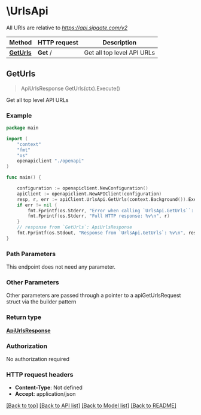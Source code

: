 # \UrlsApi

All URIs are relative to *https://api.sipgate.com/v2*

Method | HTTP request | Description
------------- | ------------- | -------------
[**GetUrls**](UrlsApi.md#GetUrls) | **Get** / | Get all top level API URLs



## GetUrls

> ApiUrlsResponse GetUrls(ctx).Execute()

Get all top level API URLs

### Example

```go
package main

import (
    "context"
    "fmt"
    "os"
    openapiclient "./openapi"
)

func main() {

    configuration := openapiclient.NewConfiguration()
    apiClient := openapiclient.NewAPIClient(configuration)
    resp, r, err := apiClient.UrlsApi.GetUrls(context.Background()).Execute()
    if err != nil {
        fmt.Fprintf(os.Stderr, "Error when calling `UrlsApi.GetUrls``: %v\n", err)
        fmt.Fprintf(os.Stderr, "Full HTTP response: %v\n", r)
    }
    // response from `GetUrls`: ApiUrlsResponse
    fmt.Fprintf(os.Stdout, "Response from `UrlsApi.GetUrls`: %v\n", resp)
}
```

### Path Parameters

This endpoint does not need any parameter.

### Other Parameters

Other parameters are passed through a pointer to a apiGetUrlsRequest struct via the builder pattern


### Return type

[**ApiUrlsResponse**](ApiUrlsResponse.md)

### Authorization

No authorization required

### HTTP request headers

- **Content-Type**: Not defined
- **Accept**: application/json

[[Back to top]](#) [[Back to API list]](../README.md#documentation-for-api-endpoints)
[[Back to Model list]](../README.md#documentation-for-models)
[[Back to README]](../README.md)

